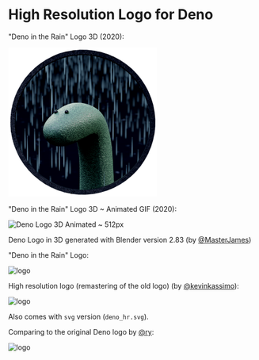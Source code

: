 # High Resolution Logo for Deno

"Deno in the Rain" Logo 3D (2020):

<img src="Blender/V_2-83/Images/DenoLogo3D-cmp-001_50p.png" alt="Deno Logo 3D ~ 1024px" width="300"/>

"Deno in the Rain" Logo 3D ~ Animated GIF (2020):

<img src="Blender/V_2-83/Images/Anim/DenoLogo3D-Anim.gif" alt="Deno Logo 3D Animated ~ 512px" width="300"/>

Deno Logo in 3D generated with Blender version 2.83 (by [@MasterJames](https://github.com/MasterJames))

"Deno in the Rain" Logo:

<img src="deno_hr_circle.png" alt="logo" width="300"/>

High resolution logo (remastering of the old logo) (by [@kevinkassimo](https://github.com/kevinkassimo)):

<img src="deno_hr.png" alt="logo" width="300"/>

Also comes with `svg` version (`deno_hr.svg`).

Comparing to the original Deno logo by [@ry](https://github.com/ry):

<img src="https://deno.land/images/deno_logo.png" alt="logo" width="300"/>
